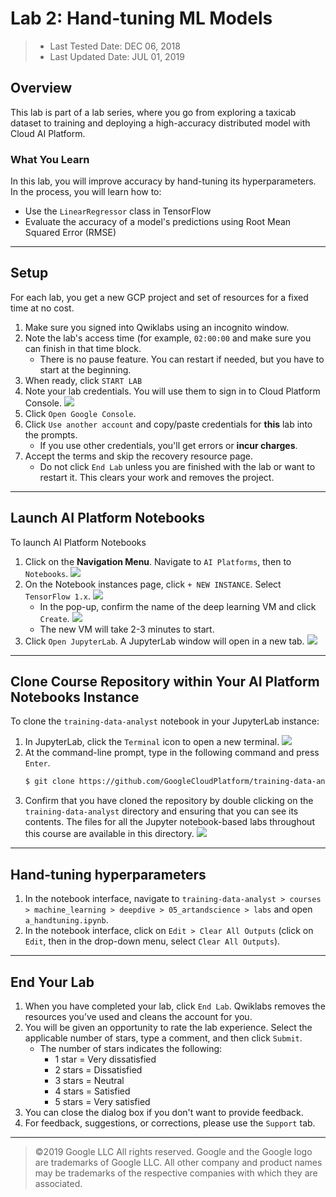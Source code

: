 # Lab 2: Hand-tuning ML Models

> * Last Tested Date: DEC 06, 2018
> * Last Updated Date: JUL 01, 2019

## Overview

This lab is part of a lab series, where you go from exploring a taxicab dataset to training and deploying a high-accuracy distributed model with Cloud AI Platform.

### What You Learn

In this lab, you will improve accuracy by hand-tuning its hyperparameters. In the process, you will learn how to:

* Use the `LinearRegressor` class in TensorFlow
* Evaluate the accuracy of a model's predictions using Root Mean Squared Error (RMSE)

---
## Setup

For each lab, you get a new GCP project and set of resources for a fixed time at no cost.
1. Make sure you signed into Qwiklabs using an incognito window.
2. Note the lab's access time (for example, `02:00:00` and make sure you can finish in that time block.
    * There is no pause feature. You can restart if needed, but you have to start at the beginning.
3. When ready, click `START LAB`
4. Note your lab credentials. You will use them to sign in to Cloud Platform Console. 
    ![](../../../res/img/Coursera/ArtScienceML/ArtScienceML-2L-6.png)
5. Click `Open Google Console`.
6. Click `Use another account` and copy/paste credentials for **this** lab into the prompts.
    * If you use other credentials, you'll get errors or **incur charges**.
7. Accept the terms and skip the recovery resource page.
    * Do not click `End Lab` unless you are finished with the lab or want to restart it. This clears your work and removes the project.

---
## Launch AI Platform Notebooks

To launch AI Platform Notebooks

1. Click on the **Navigation Menu**. Navigate to `AI Platforms`, then to `Notebooks`.
    ![](../../../res/img/Coursera/ArtScienceML/ArtScienceML-2L-7.png)
2. On the Notebook instances page, click `+ NEW INSTANCE`. Select `TensorFlow 1.x`.
    ![](../../../res/img/Coursera/ArtScienceML/ArtScienceML-2L-8.png)
    * In the pop-up, confirm the name of the deep learning VM and click `Create`.
        ![](../../../res/img/Coursera/ArtScienceML/ArtScienceML-2L-9.png)
    * The new VM will take 2-3 minutes to start.
3. Click `Open JupyterLab`. A JupyterLab window will open in a new tab.
    ![](../../../res/img/Coursera/ArtScienceML/ArtScienceML-2L-10.png)

---
## Clone Course Repository within Your AI Platform Notebooks Instance

To clone the `training-data-analyst` notebook in your JupyterLab instance:

1. In JupyterLab, click the `Terminal` icon to open a new terminal.
    ![](../../../res/img/Coursera/ArtScienceML/ArtScienceML-2L-11.png)
2. At the command-line prompt, type in the following command and press `Enter`.
    ```bash
    $ git clone https://github.com/GoogleCloudPlatform/training-data-analyst 
    ```
3. Confirm that you have cloned the repository by double clicking on the `training-data-analyst` directory and ensuring that you can see its contents. The files for all the Jupyter notebook-based labs throughout this course are available in this directory.
    ![](../../../res/img/Coursera/ArtScienceML/ArtScienceML-2L-12.png)

---
## Hand-tuning hyperparameters

1. In the notebook interface, navigate to `training-data-analyst > courses > machine_learning > deepdive > 05_artandscience > labs` and open `a_handtuning.ipynb`.
2. In the notebook interface, click on `Edit > Clear All Outputs` (click on `Edit`, then in the drop-down menu, select `Clear All Outputs`).

---
## End Your Lab

1. When you have completed your lab, click `End Lab`. Qwiklabs removes the resources you’ve used and cleans the account for you.
2. You will be given an opportunity to rate the lab experience. Select the applicable number of stars, type a comment, and then click `Submit`.
    * The number of stars indicates the following:
        * 1 star = Very dissatisfied
        * 2 stars = Dissatisfied
        * 3 stars = Neutral
        * 4 stars = Satisfied
        * 5 stars = Very satisfied
3. You can close the dialog box if you don't want to provide feedback.
4. For feedback, suggestions, or corrections, please use the `Support` tab.

---
> ©2019 Google LLC All rights reserved. Google and the Google logo are trademarks of Google LLC. All other company and product names may be trademarks of the respective companies with which they are associated.
